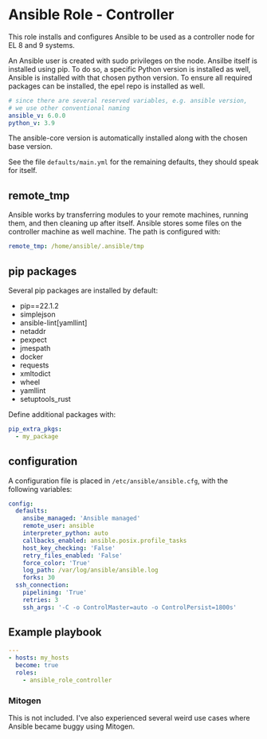 # Ansible Role - Controller

This role installs and configures Ansible to be used as a controller node for EL 8 and 9 systems.

An Ansible user is created with sudo privileges on the node. Ansilbe itself is installed using pip.
To do so, a specific Python version is installed as well, Ansible is installed with that chosen python version. To ensure all required packages can be installed, the epel repo is installed as well.

```yaml
# since there are several reserved variables, e.g. ansible version,
# we use other conventional naming
ansible_v: 6.0.0
python_v: 3.9
```
The ansible-core version is automatically installed along with the chosen base version.

See the file `defaults/main.yml` for the remaining defaults, they should speak for itself.

## remote_tmp

Ansible works by transferring modules to your remote machines, running them, and then cleaning up after itself. Ansible stores some files on the controller machine as well machine. The path is configured with:

```yaml
remote_tmp: /home/ansible/.ansible/tmp
```

## pip packages

Several pip packages are installed by default:

  - pip==22.1.2
  - simplejson
  - ansible-lint[yamllint]
  - netaddr
  - pexpect
  - jmespath
  - docker
  - requests
  - xmltodict
  - wheel
  - yamllint
  - setuptools_rust

Define additional packages with:

```yaml
pip_extra_pkgs:
  - my_package
```

## configuration

A configuration file is placed in `/etc/ansible/ansible.cfg`, with the following variables:

```yaml
config:
  defaults:
    ansibe_managed: 'Ansible managed'
    remote_user: ansible
    interpreter_python: auto
    callbacks_enabled: ansible.posix.profile_tasks
    host_key_checking: 'False'
    retry_files_enabled: 'False'
    force_color: 'True'
    log_path: /var/log/ansible/ansible.log
    forks: 30
  ssh_connection:
    pipelining: 'True'
    retries: 3
    ssh_args: '-C -o ControlMaster=auto -o ControlPersist=1800s'
```

## Example playbook

```yaml
---
- hosts: my_hosts
  become: true
  roles:
    - ansible_role_controller
```

### Mitogen

This is not included.
I've also experienced several weird use cases where Ansible became buggy using Mitogen.
